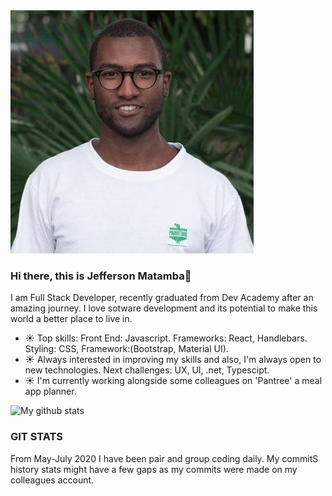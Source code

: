<img src="https://github.com/JeffersonMat/JeffersonMat/blob/master/photo.jpeg">



### Hi there, this is Jefferson Matamba👋

I am Full Stack Developer, recently graduated from Dev Academy after an amazing journey. I love sotware development and its potential to make this world a better place to live in. 

- ☀️ Top skills: Front End: Javascript. Frameworks: React, Handlebars. Styling: CSS, Framework:(Bootstrap, Material UI). 
- ☀️ Always interested in improving my skills and also, I'm always open to new technologies. Next challenges: UX, UI, .net, Typescipt.
- ☀️ I'm currently working alongside some colleagues on 'Pantree' a meal app planner.

![My github stats](https://github-readme-stats.vercel.app/api?username=JeffersonMat&show_icons=true)


### GIT STATS

From May-July 2020 I have been pair and group coding daily. My commitS history stats might have a few gaps as my commits were made on my colleagues account.
<!--
**JeffersonMat/JeffersonMat** is a ✨ _special_ ✨ repository because its `README.md` (this file) appears on your GitHub profile.

Here are some ideas to get you started:

- 🔭 I’m currently working on ...
- 🌱 I’m currently learning ...
- 👯 I’m looking to collaborate on ...
- 🤔 I’m looking for help with ...
- 💬 Ask me about ...
- 📫 How to reach me: ...
- 😄 Pronouns: ...
- ⚡ Fun fact: ...
-->
